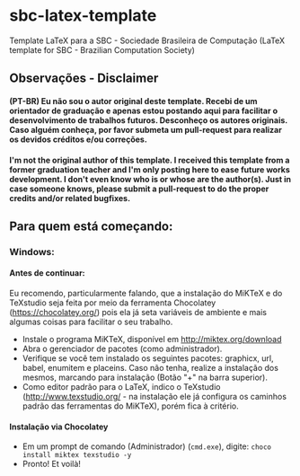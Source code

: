 # sbc-latex-template
Template LaTeX para a SBC - Sociedade Brasileira de Computação (LaTeX template for SBC - Brazilian Computation Society)

## Observações - Disclaimer
#### (PT-BR) Eu não sou o autor original deste template. Recebi de um orientador de graduação e apenas estou postando aqui para facilitar o desenvolvimento de trabalhos futuros. Desconheço os autores originais. Caso alguém conheça, por favor submeta um pull-request para realizar os devidos créditos e/ou correções.
#### I'm not the original author of this template. I received this template from a former graduation teacher and I'm only posting here to ease future works development. I don't even know who is or whose are the author(s). Just in case someone knows, please submit a pull-request to do the proper credits and/or related bugfixes.

## Para quem está começando:

### Windows:
#### Antes de continuar:
 Eu recomendo, particularmente falando, que a instalação do MiKTeX e do TeXstudio seja feita por meio da ferramenta Chocolatey (https://chocolatey.org/) pois ela já seta variáveis de ambiente e mais algumas coisas para facilitar o seu trabalho.
 - Instale o programa MiKTeX, disponível em http://miktex.org/download
 - Abra o gerenciador de pacotes (como administrador).
 - Verifique se você tem instalado os seguintes pacotes: graphicx, url, babel, enumitem e placeins. Caso não tenha, realize a instalação dos mesmos, marcando para instalação (Botão "+" na barra superior).
 - Como editor padrão para o LaTeX, indico o TeXstudio (http://www.texstudio.org/ - na instalação ele já configura os caminhos padrão das ferramentas do MiKTeX), porém fica à critério.

#### Instalação via Chocolatey
 - Em um prompt de comando (Administrador) (`cmd.exe`), digite: `choco install miktex texstudio -y` 
 - Pronto! Et voilà!
